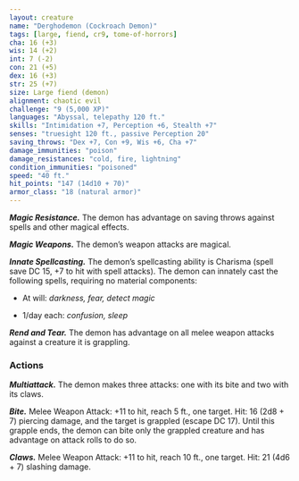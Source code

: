 ```yaml
---
layout: creature
name: "Derghodemon (Cockroach Demon)"
tags: [large, fiend, cr9, tome-of-horrors]
cha: 16 (+3)
wis: 14 (+2)
int: 7 (-2)
con: 21 (+5)
dex: 16 (+3)
str: 25 (+7)
size: Large fiend (demon)
alignment: chaotic evil
challenge: "9 (5,000 XP)"
languages: "Abyssal, telepathy 120 ft."
skills: "Intimidation +7, Perception +6, Stealth +7"
senses: "truesight 120 ft., passive Perception 20"
saving_throws: "Dex +7, Con +9, Wis +6, Cha +7"
damage_immunities: "poison"
damage_resistances: "cold, fire, lightning"
condition_immunities: "poisoned"
speed: "40 ft."
hit_points: "147 (14d10 + 70)"
armor_class: "18 (natural armor)"
---
```


***Magic Resistance.*** The demon has advantage on saving throws against
spells and other magical effects.

***Magic Weapons.*** The demon’s weapon attacks are magical.

***Innate Spellcasting.*** The demon’s spellcasting ability is Charisma
(spell save DC 15, +7 to hit with spell attacks). The demon can innately
cast the following spells, requiring no material components:

* At will: <i>darkness, fear, detect magic</i>

* 1/day each: <i>confusion, sleep</i>

***Rend and Tear.*** The demon has advantage on all melee weapon attacks
against a creature it is grappling.

### Actions

***Multiattack.*** The demon makes three attacks: one with its bite and two
with its claws.

***Bite.*** Melee Weapon Attack: +11 to hit, reach 5 ft., one target. Hit: 16 (2d8 + 7) piercing damage, and the target is grappled (escape DC 17).
Until this grapple ends, the demon can bite only the grappled creature and
has advantage on attack rolls to do so.

***Claws.*** Melee Weapon Attack: +11 to hit, reach 10 ft., one target. Hit: 21 (4d6 + 7) slashing damage.
